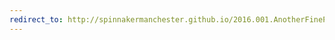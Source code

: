 ```yaml
---
redirect_to: http://spinnakermanchester.github.io/2016.001.AnotherFineProductFromTheNonsenseFactory/spynnaker/PyNNOnSpinnakerInstall.html
---
```

